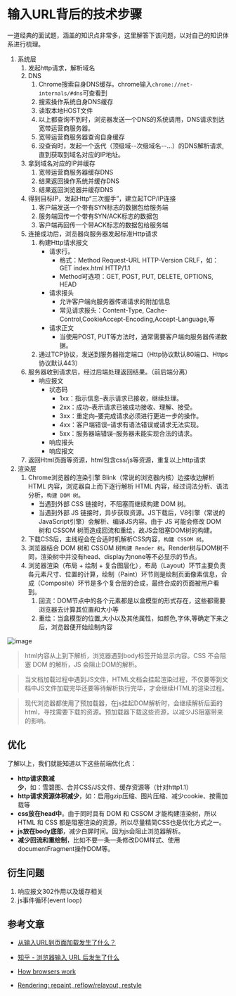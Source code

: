 # 输入URL背后的技术步骤

一道经典的面试题，涵盖的知识点非常多，这里解答下该问题，以对自己的知识体系进行梳理。

1. 系统层
    1. 发起http请求，解析域名
    1. DNS
        1. Chrome搜索自身DNS缓存。chrome输入`chrome://net-internals/#dns`可查看到
        1. 搜索操作系统自身DNS缓存
        1. 读取本地HOST文件
        1. 以上都查询不到时，浏览器发送一个DNS的系统调用，DNS请求到达宽带运营商服务器。
        1. 宽带运营商服务器查询自身缓存
        1. 没查询时，发起一个迭代（顶级域--次级域名--...）的DNS解析请求,直到获取到域名对应的IP地址。
    1. 拿到域名对应的IP并缓存
        1. 宽带运营商服务器缓存DNS
        1. 结果返回操作系统并缓存DNS
        1. 结果返回浏览器并缓存DNS
    1. 得到目标IP，发起Http“三次握手”，建立起TCP/IP连接
        1. 客户端发送一个带有SYN标志的数据包给服务端
        1. 服务端回传一个带有SYN/ACK标志的数据包
        1. 客户端再回传一个带ACK标志的数据包给服务端
    1. 连接成功后，浏览器向服务器发起标准Http请求
        1. 构建Http请求报文
            * 请求行。
                * 格式：Method Request-URL HTTP-Version CRLF，如：GET index.html HTTP/1.1
                * Method可选项：GET, POST, PUT, DELETE, OPTIONS, HEAD
            * 请求报头
                * 允许客户端向服务器传递请求的附加信息
                * 常见请求报头：Content-Type, Cache-Control,CookieAccept-Encoding,Accept-Language,等
            * 请求正文
                * 当使用POST, PUT等方法时，通常需要客户端向服务器传递数据。
        1. 通过TCP协议，发送到服务器指定端口（Http协议默认80端口、Https协议默认443）
    1. 服务器收到请求后，经过后端处理返回结果。（前后端分离）
        * 响应报文
            * 状态码
                * 1xx：指示信息–表示请求已接收，继续处理。
                * 2xx：成功–表示请求已被成功接收、理解、接受。
                * 3xx：重定向–要完成请求必须进行更进一步的操作。
                * 4xx：客户端错误–请求有语法错误或请求无法实现。
                * 5xx：服务器端错误–服务器未能实现合法的请求。
            * 响应报头
            * 响应报文
    1. 返回Html页面等资源，html包含css/js等资源，重复以上http请求
1. 渲染层
    1. Chrome浏览器的渲染引擎 Blink（常说的浏览器内核）边接收边解析 HTML 内容，浏览器自上而下逐行解析 HTML 内容，经过词法分析、语法分析，`构建 DOM 树`。
        * 当遇到外部 CSS 链接时，不阻塞而继续构建 DOM 树。
        * 当遇到外部 JS 链接时，异步获取资源。JS下载后，V8引擎（常说的JavaScript引擎）会解析、编译JS内容。由于 JS 可能会修改 DOM 树和 CSSOM 树而造成回流和重绘，故JS会阻塞DOM树的构建。
    1. 下载CSS后，主线程会在合适时机解析CSS内容，`构建 CSSOM 树`。
    1. 浏览器结合 DOM 树和 CSSOM 树`构建 Render 树`。Render树与DOM树不同，渲染树中并没有head、display为none等不必显示的节点。
    1. 浏览器渲染（布局 + 绘制 + 复合图层化），布局（Layout）环节主要负责各元素尺寸、位置的计算，绘制（Paint）环节则是绘制页面像素信息，合成（Composite）环节是多个复合层的合成，最终合成的页面被用户看到。
        1. 回流：DOM节点中的各个元素都是以盒模型的形式存在，这些都需要浏览器去计算其位置和大小等
        2. 重绘：当盒模型的位置,大小以及其他属性，如颜色,字体,等确定下来之后，浏览器便开始绘制内容

![image](https://user-images.githubusercontent.com/6310131/55704761-927a2b00-5a0f-11e9-83c5-28bd475bdcc1.png)

> html内容从上到下解析，浏览器遇到body标签开始显示内容。CSS 不会阻塞 DOM 的解析，JS 会阻止DOM的解析。

> 当文档加载过程中遇到JS文件，HTML文档会挂起渲染过程，不仅要等到文档中JS文件加载完毕还要等待解析执行完毕，才会继续HTML的渲染过程。

> 现代浏览器都使用了预加载器，在js挂起DOM解析时，会继续解析后面的html，寻找需要下载的资源。预加载器下载这些资源，以减少JS阻塞带来的影响。

## 优化

了解以上，我们就能知道以下这些前端优化点：

* **http请求数减少**，如：雪碧图、合并CSS/JS文件、缓存资源等（针对http1.1）
* **http请求资源体积减少**，如：启用gzip压缩、图片压缩、减少cookie、按需加载等
* **css放在head中**。由于同时具有 DOM 和 CSSOM 才能构建渲染树，所以HTML 和 CSS 都是阻塞渲染的资源，所以尽量精简CSS也是优化方式之一。
* **js放在body底部**，减少白屏时间。因为js会阻止浏览器解析。
* **减少回流和重绘制**，比如不要一条一条修改DOM样式、使用documentFragment操作DOM等。

## 衍生问题

1. 响应报文302作用以及缓存相关
1. js事件循环(event loop)

## 参考文章

* [从输入URL到页面加载发生了什么？](https://segmentfault.com/a/1190000006879700)

* [知乎 - 浏览器输入 URL 后发生了什么](https://zhuanlan.zhihu.com/p/43369093)

* [How browsers work](http://taligarsiel.com/Projects/howbrowserswork1.htm)

* [Rendering: repaint, reflow/relayout, restyle](http://www.phpied.com/rendering-repaint-reflowrelayout-restyle/)